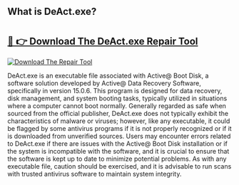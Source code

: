 ## What is DeAct.exe? 

# <h2><a href="https://exedetect.com/download.php?DeAct.exe">🔗 👉 Download The DeAct.exe Repair Tool</a></h2>

[![Download The Repair Tool](https://exedetect.com/download-button.jpg)](https://exedetect.com/download.php?DeAct.exe)

DeAct.exe is an executable file associated with Active@ Boot Disk, a software solution developed by Active@ Data Recovery Software, specifically in version 15.0.6. This program is designed for data recovery, disk management, and system booting tasks, typically utilized in situations where a computer cannot boot normally. Generally regarded as safe when sourced from the official publisher, DeAct.exe does not typically exhibit the characteristics of malware or viruses; however, like any executable, it could be flagged by some antivirus programs if it is not properly recognized or if it is downloaded from unverified sources. Users may encounter errors related to DeAct.exe if there are issues with the Active@ Boot Disk installation or if the system is incompatible with the software, and it is crucial to ensure that the software is kept up to date to minimize potential problems. As with any executable file, caution should be exercised, and it is advisable to run scans with trusted antivirus software to maintain system integrity.